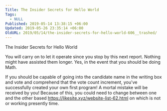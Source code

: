 ```yaml
---
Title: The Insider Secrets for Hello World
Tags:
  - NULL
Published: 2019-05-14 13:38:15 +06:00
Updated: 2019-05-26 23:35:14 +06:00
OldURL: 2019/05/14/the-insider-secrets-for-hello-world-606__trashed/
---
```


The Insider Secrets for Hello World   <p>You will carry on to let it operate since you stop by this next report. Nothing might have assisted them longer. Yes, in the event that you should be doing Math.</p>  <p>If you should be capable of going into the candidate name in the writing box and vote and comprehend that the vote count increment, you've successfully created your own first program! A mortal mistake will be received by you! Because of this, you could need to change between one and the other based <a href="https://likesite.xyz/website-list-62.html">https://likesite.xyz/website-list-62.html</a> on which is not or working presently time.</p>
